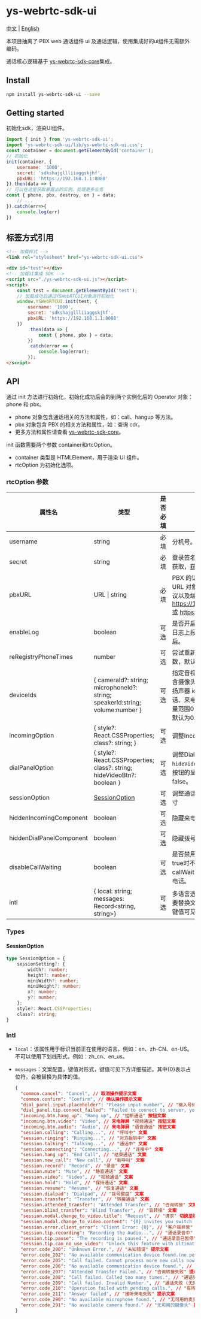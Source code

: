 # ys-webrtc-sdk-ui

[中文](./README_zh-CN.md) | [English](./README.md) 

本项目抽离了 PBX web 通话组件 ui 及通话逻辑，使用集成好的ui组件无需额外编码。

通话核心逻辑基于 [ys-webrtc-sdk-core](https://github.com/Yeastar-PBX/ys-webrtc-sdk-core/blob/main/README_zh-CN.md)集成。

## Install

```bash
npm install ys-webrtc-sdk-ui --save
```

## Getting started

初始化sdk，渲染UI组件。
```js
import { init } from 'ys-webrtc-sdk-ui';
import 'ys-webrtc-sdk-ui/lib/ys-webrtc-sdk-ui.css';
const container = document.getElementById('container');
// 初始化
init(container, {
    username: '1000',
    secret: 'sdkshajgllliiaggskjhf',
    pbxURL: 'https://192.168.1.1:8088'
}).then(data => {
// 可以在这里获取暴露出的实例，处理更多业务
const { phone, pbx, destroy, on } = data;
    // ...
}).catch(err=>{
    console.log(err)
})
```

## 标签方式引用

```html
<!-- 加载样式 -->
<link rel="stylesheet" href="ys-webrtc-sdk-ui.css">

<div id="test"></div>
<!-- 加载UI集成 SDK -->
<script src="./ys-webrtc-sdk-ui.js"></script>
<script>
    const test = document.getElementById('test');
    // 加载成功后通过YSWebRTCUI对象进行初始化
    window.YSWebRTCUI.init(test, {
        username: '1000',
        secret: 'sdkshajgllliiaggskjhf',
        pbxURL: 'https://192.168.1.1:8088'
    })
        .then(data => {
            const { phone, pbx } = data;
        })
        .catch(error => {
            console.log(error);
        });
</script>
```

## API

通过 init 方法进行初始化，初始化成功后会的到两个实例化后的 Operator 对象：phone 和 pbx。
- phone 对象包含通话相关的方法和属性，如：call、hangup 等方法。
- pbx 对象包含 PBX 的相关方法和属性，如：查询 cdr。
- 更多方法和属性请查看 [ys-webrtc-sdk-core](https://github.com/Yeastar-PBX/ys-webrtc-sdk-core#readme)。

init 函数需要两个参数 container和rtcOption。
- container 类型是 HTMLElement，用于渲染 UI 组件。
- rtcOption 为初始化选项。

### rtcOption 参数

| 属性名 | 类型 | 是否必填 | 说明 |
| --- | --- | --- | --- |
| username | string | 必填 | 分机号。 |
| secret | string | 必填 | 登录签名，通过 OPEN API 获取，[获取签名流程](https://github.com/Yeastar-PBX/ys-webrtc-sdk-core/blob/main/docs/zh-CN/CreateSign.md)。 |
| pbxURL | URL \| string | 必填 | PBX 的访问地址可以为 URL 对象，地址要求包含协议以及端口如：https://192.168.1.1:8088或 https://xx.xxx.com。 |
| enableLog | boolean | 可选 | 是否开启日志输出以及错误日志上报至 PBX，默认开启。 |
| reRegistryPhoneTimes | number | 可选 | 尝试重新连接 sip 服务次数，默认无限制。 |
| deviceIds | { cameraId?: string; microphoneId?: string; speakerId:string; volume:number } | 可选 | 指定音视频输入设备 id，包含摄像头 id 、麦克风 id、扬声器 id；volume为通话、来电、拨号盘音量，音量范围0-1直接的浮点数，默认为0.6。 |
| incomingOption | { style?: React.CSSProperties; class?: string;  } | 可选 | 调整Incoming组件样式 |
| dialPanelOption | {  style?: React.CSSProperties; class?: string; hideVideoBtn?: boolean } | 可选 | 调整DialPanel组件样式。`hideVideoBtn`用于控制视频按钮的显示与隐藏，默认false。 |
| sessionOption | [SessionOption](#session-option) | 可选 | 调整通话窗口组件位置和尺寸 |
| hiddenIncomingComponent | boolean | 可选 | 隐藏来电弹屏组件 |
| hiddenDialPanelComponent | boolean | 可选 | 隐藏拨号盘组件 |
| disableCallWaiting | boolean | 可选 | 是否禁用callWaiting，为true时不使用pbx callWaiting值且只处理单通电话。|
| intl | { local: string; messages: Record\<string, string\>} | 可选 | 多语言选项，可根据自身需要替换文案，message的键值可见下方详细描述。|

### Types

#### SessionOption
```ts
type SessionOption = {
    sessionSetting?: {
        width?: number;
        height?: number;
        miniWidth?: number;
        miniHeight?: number;
        x?: number;
        y?: number;
    };
    style?: React.CSSProperties;
    class?: string;
}
```

### Intl

- `local`：该属性用于标识当前正在使用的语言，例如：en、zh-CN、en-US。不可以使用下划线形式，例如：zh_cn、en_us。
- `messages`：文案配置，键值对形式，键值可见下方详细描述。其中\{0\}表示占位符，会被替换为具体的值。
	
	```json
  {
      "common.cancel": "Cancel", // 取消操作提示文案
      "common.confirm": "Confirm", // 确认操作提示文案
      "dial_panel.input.placeholder": "Please input number", // "输入号码" 提示文案
      "dial_panel.tip.connect_failed": "Failed to connect to server, you cannot initiate or answer a call. Trying to reconnect to the server.", //服务器连接失败提示文案
      "incoming.btn.hang_up": "Hang up", // "挂断通话" 按钮文案
      "incoming.btn.video": "Video", // 来电弹屏 "视频通话" 按钮文案
      "incoming.btn.audio": "Audio", // 来电弹屏 "语音通话" 按钮文案
      "session.calling": "Calling...", // "呼叫中" 文案
      "session.ringing": "Ringing...", // "对方振铃中" 文案
      "session.talking": "Talking...", // "通话中" 文案
      "session.connecting": "Connecting...", // "连接中" 文案
      "session.hang_up": "End Call", // "结束通话" 文案
      "session.new_call": "New call", // "新呼叫" 文案
      "session.record": "Record", // "录音" 文案
      "session.mute": "Mute", // "静音通话" 文案
      "session.video": "Video", // "视频通话" 文案
      "session.hold": "Hold", // "保持通话" 文案
      "session.resume": "Resume", // "恢复通话" 文案
      "session.dialpad": "Dialpad", // "拨号键盘" 文案
      "session.transfer": "Transfer", // "转接通话" 文案
	  "session.attended_transfer": "Attended Transfer", // "咨询转接" 文案
      "session.blind_transfer": "Blind Transfer", // "盲转接" 文案
      "session.modal.change_to_video.title": "Request", // "请求" 切换至视频弹框标题文案
      "session.modal.change_to_video.content": "{0} invites you switch to video call. Do you accept?", // "请求切换至视频通话" 弹框内容文案，"{0}" 为占位符，表示邀请者的名称
      "session.error.client_error": "Client Error: {0}", // "客户端异常" 文案。"{0}" 为占位符
      "session.tip.recording": "Recording the Audio...", // "通话录音中" 文案
      "session.tip.pause": "The recording is paused.", // "通话录音已暂停" 文案
      "session.tip.can_no_use_video": "Unlock this feature with Ultimate Plan.", // "升级服务以解锁此功能" 文案
      "error.code_200": "Unknown Error.", // "未知错误" 提示文案
      "error.code_202": "No available communication device found.(no permissions)", // "无权获取通话设备" 提示文案
      "error.code_205": "Call failed. Cannot process more new calls now.", // "通话失败 (已达最大通话数)" 提示文案
      "error.code_206": "No available communication device found.", // "无可用的通话设备" 提示文案
      "error.code_207": "Attended Transfer Failed.", // "咨询转接失败" 提示文案 
      "error.code_208": "Call failed. Called too many times.", // "通话失败 (已达呼出次数上限)" 提示文案
      "error.code_209": "Call failed. Invalid Number.", // "通话失败 (无效号码)" 提示文案
      "error.code_210": "Operation failed with pending calls.", // "有待处理来电，操作失败" 提示文案
      "error.code_211": "Answer failed", // "接听来电失败" 提示文案
      "error.code_290": "No available microphone found.", // "无可用的麦克风" 提示文案
	  "error.code_291": "No available camera found." // "无可用的摄像头" 提示文案
	}
	```
